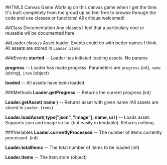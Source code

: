 #HTML5 Canvas Game
Working on this canvas game when I get the time. It's built completely from the groud up so feel free to browse through the code and use classes or functions! All critique welcomed!

##Class Documentation
Any classes I feel that a particulary cool or reusable wil be documented here.

##Loader.class.js
Asset loader. Events could do with better names I think. All assets are stored in `Loader.items`

###Events
__started__  -- Loader has initiated loading assets. No params

__progress__ -- Loader has made progress. Parameters are `progress` (int), `name` (string), `item` (object)

__loaded__   -- All assets have been loaded.

###Methods
__Loader.getProgress__ -- Returns the current progress (int)

__Loader.getAsset( name )__ -- Returns asset with given name (All assets are stored in `Loader.items`)

__Loader.loadAsset( type["json", "image"], name, url )__ -- Loads asset. Supports json and image so far (but easily extendable). Returns nothing.

###Veriables
__Loader.currentlyProcessed__ -- The number of items currently processed. (int)

__Loader.totalItems__ -- The total number of items to be loaded (int)

__Loader.items__ -- The item store (object)